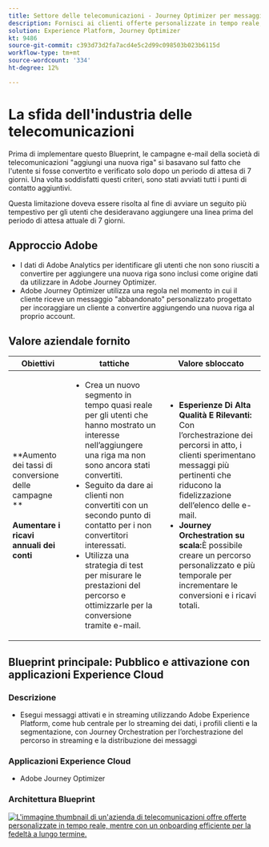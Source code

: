 ```yaml
---
title: Settore delle telecomunicazioni - Journey Optimizer per messaggi a impulso
description: Fornisci ai clienti offerte personalizzate in tempo reale, con un onboarding efficiente per la fedeltà a lungo termine.
solution: Experience Platform, Journey Optimizer
kt: 9486
source-git-commit: c393d73d2fa7acd4e5c2d99c098503b023b6115d
workflow-type: tm+mt
source-wordcount: '334'
ht-degree: 12%

---
```



# La sfida dell&#39;industria delle telecomunicazioni

Prima di implementare questo Blueprint, le campagne e-mail della società di telecomunicazioni &quot;aggiungi una nuova riga&quot; si basavano sul fatto che l&#39;utente si fosse convertito e verificato solo dopo un periodo di attesa di 7 giorni. Una volta soddisfatti questi criteri, sono stati avviati tutti i punti di contatto aggiuntivi.

Questa limitazione doveva essere risolta al fine di avviare un seguito più tempestivo per gli utenti che desideravano aggiungere una linea prima del periodo di attesa attuale di 7 giorni.

## Approccio Adobe

* I dati di Adobe Analytics per identificare gli utenti che non sono riusciti a convertire per aggiungere una nuova riga sono inclusi come origine dati da utilizzare in Adobe Journey Optimizer.
* Adobe Journey Optimizer utilizza una regola nel momento in cui il cliente riceve un messaggio &quot;abbandonato&quot; personalizzato progettato per incoraggiare un cliente a convertire aggiungendo una nuova riga al proprio account.


## Valore aziendale fornito

| Obiettivi | tattiche | Valore sbloccato |
|---|---|---|
| **Aumento dei tassi di conversione delle campagne **<br></br>**Aumentare i ricavi annuali dei conti**</ul> | <ul><li>Crea un nuovo segmento in tempo quasi reale per gli utenti che hanno mostrato un interesse nell’aggiungere una riga ma non sono ancora stati convertiti.</li><li>Seguito da dare ai clienti non convertiti con un secondo punto di contatto per i non convertitori interessati. </li><li>Utilizza una strategia di test per misurare le prestazioni del percorso e ottimizzarle per la conversione tramite e-mail.</li></ul> | <ul><li><strong>Esperienze Di Alta Qualità E Rilevanti:</strong> Con l’orchestrazione dei percorsi in atto, i clienti sperimentano messaggi più pertinenti che riducono la fidelizzazione dell’elenco delle e-mail.</li><li><strong>Journey Orchestration su scala:</strong>È possibile creare un percorso personalizzato e più temporale per incrementare le conversioni e i ricavi totali.</li></ul> |

## Blueprint principale: Pubblico e attivazione con applicazioni Experience Cloud

### Descrizione

<ul><li>Esegui messaggi attivati e in streaming utilizzando Adobe Experience Platform, come hub centrale per lo streaming dei dati, i profili clienti e la segmentazione, con Journey Orchestration per l’orchestrazione del percorso in streaming e la distribuzione dei messaggi</li></ul>

### Applicazioni Experience Cloud

<ul><li>Adobe Journey Optimizer</li></ul>

### Architettura Blueprint

<a href="https://experienceleague.adobe.com/docs/blueprints-learn/architecture/customer-journeys/journey-optimizer.html?lang=it"><img alt="L&#39;immagine thumbnail di un&#39;azienda di telecomunicazioni offre offerte personalizzate in tempo reale, mentre con un onboarding efficiente per la fedeltà a lungo termine." src="https://experienceleague.adobe.com/docs/blueprints-learn/assets/journey-optimizer.png?lang=en"/></a>





